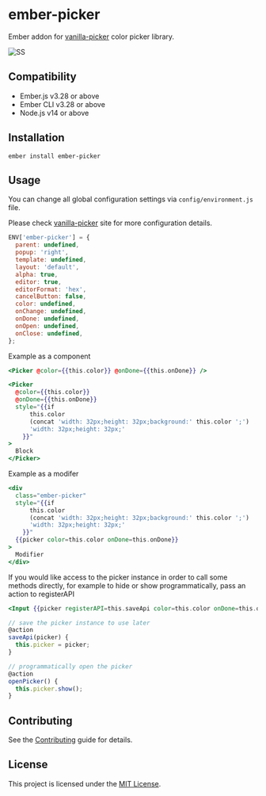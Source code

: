 # ember-picker

Ember addon for [vanilla-picker](https://github.com/Sphinxxxx/vanilla-picker) color picker library.

![SS](https://github.com/sinankeskin/ember-picker/blob/main/ss.png?raw=true)

## Compatibility

* Ember.js v3.28 or above
* Ember CLI v3.28 or above
* Node.js v14 or above

## Installation

```
ember install ember-picker
```

## Usage

You can change all global configuration settings via `config/environment.js` file.

Please check [vanilla-picker](https://vanilla-picker.js.org/gen/Picker.html) site for more configuration details.

```javascript
ENV['ember-picker'] = {
  parent: undefined,
  popup: 'right',
  template: undefined,
  layout: 'default',
  alpha: true,
  editor: true,
  editorFormat: 'hex',
  cancelButton: false,
  color: undefined,
  onChange: undefined,
  onDone: undefined,
  onOpen: undefined,
  onClose: undefined,
};
```

Example as a component

```handlebars
<Picker @color={{this.color}} @onDone={{this.onDone}} />
```

```handlebars
<Picker
  @color={{this.color}}
  @onDone={{this.onDone}}
  style="{{if
      this.color
      (concat 'width: 32px;height: 32px;background:' this.color ';')
      'width: 32px;height: 32px;'
    }}"
>
  Block
</Picker>
```

Example as a modifer

```handlebars
<div
  class="ember-picker"
  style="{{if
      this.color
      (concat 'width: 32px;height: 32px;background:' this.color ';')
      'width: 32px;height: 32px;'
    }}"
  {{picker color=this.color onDone=this.onDone}}
>
  Modifier
</div>
```

If you would like access to the picker instance in order to call some methods directly, for example to hide or show
programmatically, pass an action to registerAPI

```handlebars
<Input {{picker registerAPI=this.saveApi color=this.color onDone=this.onDone}} />
```

```javascript
// save the picker instance to use later
@action
saveApi(picker) {
  this.picker = picker;
}

// programmatically open the picker
@action
openPicker() {
  this.picker.show();
}
```

## Contributing

See the [Contributing](CONTRIBUTING.md) guide for details.


## License

This project is licensed under the [MIT License](LICENSE.md).
